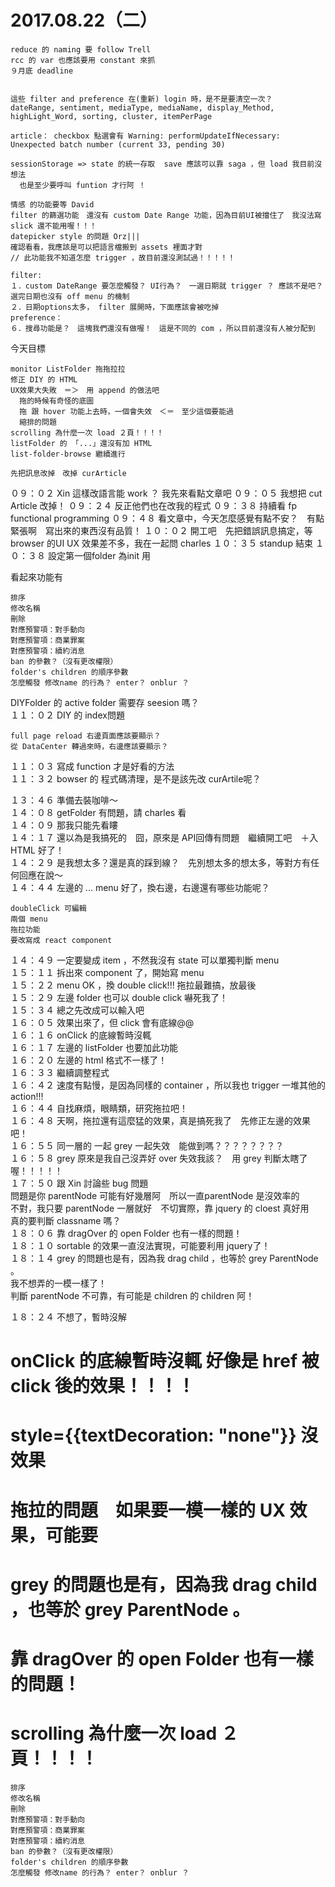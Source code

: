# 2017.08.22（二）


```
reduce 的 naming 要 follow Trell
rcc 的 var 也應該要用 constant 來抓
９月底 deadline 


這些 filter and preference 在(重新) login 時，是不是要清空一次？
dateRange, sentiment, mediaType, mediaName, display_Method, highLight_Word, sorting, cluster, itemPerPage

article： checkbox 點選會有 Warning: performUpdateIfNecessary: Unexpected batch number (current 33, pending 30)

sessionStorage => state 的統一存取  save 應該可以靠 saga ，但 load 我目前沒想法
  也是至少要呼叫 funtion 才行阿 ！

情感 的功能要等 David
filter 的篩選功能　還沒有 custom Date Range 功能，因為目前UI被擋住了　我沒法寫
slick 還不能用喔！！！
datepicker style 的問題 Orz|||
確認看看，我應該是可以把語言檔搬到 assets 裡面才對
// 此功能我不知道怎麼 trigger ，故目前還沒測試過！！！！！

filter:
１．custom DateRange 要怎麼觸發？ UI行為？　一選日期就 trigger ？ 應該不是吧？ 選完日期也沒有 off menu 的機制
２．日期options太多， filter 展開時，下面應該會被吃掉
preference：
６．搜尋功能是？　這塊我們還沒有做喔！　這是不同的 com ，所以目前還沒有人被分配到
```


今天目標
```
monitor ListFolder 拖拖拉拉
修正 DIY 的 HTML
UX效果大失敗　＝＞　用 append 的做法吧
  拖的時候有奇怪的底圖
  拖 跟 hover 功能上去時，一個會失效　＜＝　至少這個要能過
  縮排的問題
scrolling 為什麼一次 load ２頁！！！！
listFolder 的 「...」還沒有加 HTML
list-folder-browse 繼續進行

先把訊息改掉　改掉 curArticle 
```

０９：０２ Xin 這樣改語言能 work ？ 我先來看點文章吧
０９：０５ 我想把 cut Article 改掉！
０９：２４ 反正他們也在改我的程式
０９：３８ 持續看 fp functional programming
０９：４８ 看文章中，今天怎麼感覺有點不安？　有點緊張啊　寫出來的東西沒有品質！
１０：０２ 開工吧　先把錯誤訊息搞定，等 browser 的UI UX 效果差不多，我在一起問 charles
１０：３５ standup 結束
１０：３８ 設定第一個folder 為init 用

看起來功能有
```
排序
修改名稱
刪除
對應預警項：對手動向
對應預警項：商業罪案
對應預警項：續約消息
ban 的參數？（沒有更改權限）
folder's children 的順序參數
怎麼觸發 修改name 的行為？ enter？ onblur ？
```

DIYFolder 的 active folder 需要存 seesion 嗎？  
１１：０２ DIY 的 index問題  
```
full page reload 右邊頁面應該要顯示？
從 DataCenter 轉過來時，右邊應該要顯示？
```
１１：０３ 寫成 function 才是好看的方法  
１１：３２ bowser 的 程式碼清理，是不是該先改 curArtile呢？  

１３：４６ 準備去裝咖啡～  
１４：０８ getFolder 有問題，請 charles 看  
１４：０９ 那我只能先看瞜  
１４：１７ 還以為是我搞死的　囧，原來是 API回傳有問題　繼續開工吧　＋入 HTML 好了！  
１４：２９ 是我想太多？還是真的踩到線？　先別想太多的想太多，等對方有任何回應在說～  
１４：４４ 左邊的 ... menu 好了，換右邊，右邊還有哪些功能呢？  
```
doubleClick 可編輯
兩個 menu
拖拉功能
要改寫成 react component
```
１４：４９ 一定要變成 item ，不然我沒有 state 可以單獨判斷 menu  
１５：１１ 拆出來 component 了，開始寫 menu  
１５：２２ menu OK ，換 double click!!! 拖拉最難搞，放最後  
１５：２９ 左邊 folder 也可以 double click 嚇死我了！  
１５：３４ 總之先改成可以輸入吧  
１６：０５ 效果出來了，但 click 會有底線@@  
１６：１６ onClick 的底線暫時沒輒  
１６：１７ 左邊的 listFolder 也要加此功能  
１６：２０ 左邊的 html 格式不一樣了！  
１６：３３ 繼續調整程式  
１６：４２ 速度有點慢，是因為同樣的 container ，所以我也 trigger 一堆其他的 action!!!  
１６：４４ 自找麻煩，眼睛類，研究拖拉吧！  
１６：４８ 天啊，拖拉還有這麼猛的效果，真是搞死我了　先修正左邊的效果吧！  
１６：５５ 同一層的  一起 grey 一起失效　能做到嗎？？？？？？？？  
１６：５８ grey 原來是我自己沒弄好 over 失效我該？　用 grey 判斷太瞎了喔！！！！！  
１７：５０ 跟 Xin 討論些 bug 問題  
問題是你 parentNode 可能有好幾層阿　所以一直parentNode 是沒效率的  
不對，我只要 parentNode 一層就好　不切實際，靠 jquery 的 cloest 真好用  
真的要判斷 classname 嗎？  
１８：０６ 靠 dragOver 的 open Folder 也有一樣的問題！  
１８：１０ sortable 的效果一直沒法實現，可能要利用 jquery了！  
１８：１４ grey 的問題也是有，因為我 drag child ，也等於 grey ParentNode 。  
我不想弄的一模一樣了！  
判斷 parentNode 不可靠，有可能是 children 的 children 阿！  

１８：２４ 不想了，暫時沒解  

# onClick 的底線暫時沒輒 好像是 href 被 click 後的效果！！！！
# style={{textDecoration: "none"}} 沒效果
# 拖拉的問題　如果要一模一樣的 UX 效果，可能要
# grey 的問題也是有，因為我 drag child ，也等於 grey ParentNode 。
#  靠 dragOver 的 open Folder 也有一樣的問題！
# scrolling 為什麼一次 load ２頁！！！！
```
排序
修改名稱
刪除
對應預警項：對手動向
對應預警項：商業罪案
對應預警項：續約消息
ban 的參數？（沒有更改權限）
folder's children 的順序參數
怎麼觸發 修改name 的行為？ enter？ onblur ？
```
